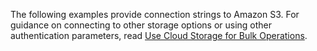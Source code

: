 The following examples provide connection strings to Amazon S3. For guidance on connecting to other storage options or using other authentication parameters, read [Use Cloud Storage for Bulk Operations](use-cloud-storage-for-bulk-operations.html#example-file-urls).
